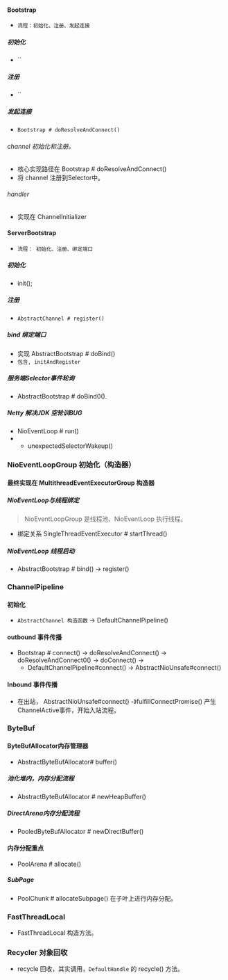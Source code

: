 #### Bootstrap
- `流程：初始化、注册、发起连接` 
##### 初始化
- ``
##### 注册
- ``
##### 发起连接
- `Bootstrap # doResolveAndConnect()`

###### channel 初始化和注册。
- 核心实现路径在 Bootstrap # doResolveAndConnect()
- 将 channel 注册到Selector中。
###### handler
- 实现在 ChannelInitializer


#### ServerBootstrap 
- `流程： 初始化、注册、绑定端口`
##### 初始化 
- init();
##### 注册
- `AbstractChannel # register()`
##### bind 绑定端口
- 实现 AbstractBootstrap # doBind()
- `包含, initAndRegister`

##### 服务端Selector事件轮询 
- AbstractBootstrap # doBind0().

##### Netty 解决JDK 空轮训BUG
- NioEventLoop # run() 
- - unexpectedSelectorWakeup() 



### NioEventLoopGroup 初始化（构造器）
#### 最终实现在 MultithreadEventExecutorGroup 构造器
##### NioEventLoop与线程绑定
> NioEventLoopGroup 是线程池、NioEventLoop 执行线程。
- 绑定关系 SingleThreadEventExecutor # startThread()

##### NioEventLoop 线程启动
- AbstractBootstrap # bind() -> register()



### ChannelPipeline
#### 初始化
- `AbstractChannel 构造函数` -> DefaultChannelPipeline() 

#### outbound 事件传播
- Bootstrap # connect() -> doResolveAndConnect() -> doResolveAndConnect0() -> doConnect() -> 
    - DefaultChannelPipeline#connect() -> AbstractNioUnsafe#connect()  
 
#### Inbound 事件传播
- 在出站， AbstractNioUnsafe#connect() -》fulfillConnectPromise() 产生ChannelActive事件，开始入站流程。

### ByteBuf
#### ByteBufAllocator内存管理器
- AbstractByteBufAllocator# buffer()

##### 池化堆内，内存分配流程
- AbstractByteBufAllocator # newHeapBuffer()

##### DirectArena内存分配流程
- PooledByteBufAllocator # newDirectBuffer()

#### 内存分配重点
- PoolArena # allocate()

##### SubPage
- PoolChunk # allocateSubpage() 在子叶上进行内存分配。

### FastThreadLocal
- FastThreadLocal 构造方法。
### Recycler 对象回收
- recycle 回收，其实调用，`DefaultHandle` 的 recycle() 方法。
